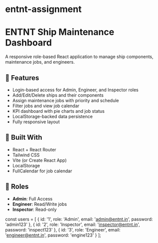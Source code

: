 # entnt-assignment
# ENTNT Ship Maintenance Dashboard

A responsive role-based React application to manage ship components, maintenance jobs, and engineers.

## 🔧 Features
- Login-based access for Admin, Engineer, and Inspector roles
- Add/Edit/Delete ships and their components
- Assign maintenance jobs with priority and schedule
- Filter jobs and view job calendar
- KPI dashboard with pie charts and job status
- LocalStorage-backed data persistence
- Fully responsive layout

## 🚀 Built With
- React + React Router
- Tailwind CSS
- Vite (or Create React App)
- LocalStorage
- FullCalendar for job calendar

## 👥 Roles
- **Admin**: Full Access
- **Engineer**: Read/Write jobs
- **Inspector**: Read-only

const users = [
  { id: '1', role: 'Admin', email: 'admin@entnt.in', password: 'admin123' },
  { id: '2', role: 'Inspector', email: 'inspector@entnt.in', password: 'inspect123' },
  { id: '3', role: 'Engineer', email: 'engineer@entnt.in', password: 'engine123' }
];
